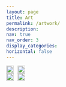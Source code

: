 ```yaml
---
layout: page
title: Art
permalink: /artwork/
description:
nav: true
nav_order: 3
display_categories: 
horizontal: false
---
```


<link rel="stylesheet" href="{{ '/assets/css/style.css' | relative_url }}">
<style>
	.inline {
	  display: flex;
	  align-items: center; /* Aligns items vertically */
	  gap: 10px; /* Optional: Adds space between elements */
	}
</style>

<div class="inline">
  <a href="https://www.artstation.com/artwork/lDADkO"><img width="100%" height="75%" src="../../assets/img/artwork/Dungeon_Menu_BG_240509_TW.png"></a>
  <a href="https://www.artstation.com/artwork/qea9yn"><img width="100%" height="75%" src="../../assets/img/artwork/Bathroom_Pixelart_bg_transparent_230813.png"></a>
</div>
<div class="inline">
  <a href="https://www.artstation.com/artwork/9EYm4N"><img width="100%" height="75%" src="../../assets/img/artwork/DuneBanner02_transparent03.png"></a>
  <a href="https://www.artstation.com/artwork/KenbdR"><img width="100%" height="75%" src="../../assets/img/artwork/Kylee_Gift_Colored_230918_colored_TW.png"></a>
</div>

<hr style="height:5pt; visibility:hidden;"/>